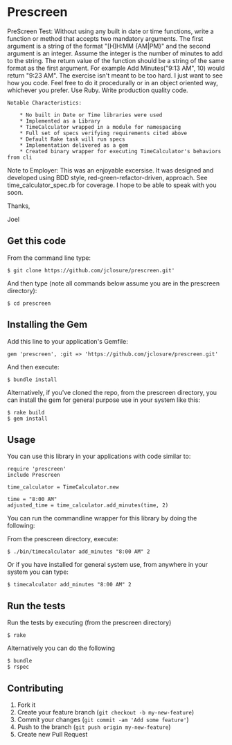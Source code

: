 # Prescreen

PreScreen Test:
Without using any built in date or time functions, write a function or method that accepts two mandatory arguments. The first argument is a string of the format "[H]H:MM {AM|PM}" and the second argument is an integer. Assume the integer is the number of minutes to add to the string. The return value of the function should be a string of the same format as the first argument. For example Add Minutes("9:13 AM", 10) would return "9:23 AM". The exercise isn't meant to be too hard. I just want to see how you code. Feel free to do it procedurally or in an object oriented way, whichever you prefer. Use Ruby. Write production quality code.

	Notable Characteristics:

		* No built in Date or Time libraries were used
		* Implemented as a Library
		* TimeCalculator wrapped in a module for namespacing
		* Full set of specs verifying requirements cited above
		* Default Rake task will run specs
		* Implementation delivered as a gem
		* Created binary wrapper for executing TimeCalculator's behaviors from cli

Note to Employer: This was an enjoyable excersise.  It was designed and developed using BDD style, red-green-refactor-driven, approach.  See time_calculator_spec.rb for coverage.  I hope to be able to speak with you soon.

Thanks,

Joel

## Get this code

From the command line type:

    $ git clone https://github.com/jclosure/prescreen.git'

And then type (note all commands below assume you are in the prescreen directory):

    $ cd prescreen

## Installing the Gem

Add this line to your application's Gemfile:

    gem 'prescreen', :git => 'https://github.com/jclosure/prescreen.git'

And then execute:

    $ bundle install

Alternatively, if you've cloned the repo, from the prescreen directory, you can install the gem for general purpose use in your system like this:

	$ rake build
	$ gem install

## Usage

You can use this library in your applications with code similar to:

	require 'prescreen'
	include Prescreen

	time_calculator = TimeCalculator.new

	time = "8:00 AM"
	adjusted_time = time_calculator.add_minutes(time, 2)


You can run the commandline wrapper for this library by doing the following:

From the prescreen directory, execute:

	$ ./bin/timecalculator add_minutes "8:00 AM" 2

Or if you have installed for general system use, from anywhere in your system you can type:

	$ timecalculator add_minutes "8:00 AM" 2

## Run the tests


Run the tests by executing (from the prescreen directory)

    $ rake

Alternatively you can do the following

	$ bundle
	$ rspec


## Contributing

1. Fork it
2. Create your feature branch (`git checkout -b my-new-feature`)
3. Commit your changes (`git commit -am 'Add some feature'`)
4. Push to the branch (`git push origin my-new-feature`)
5. Create new Pull Request
